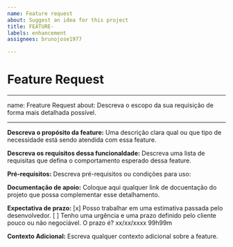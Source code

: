 ```yaml
---
name: Feature request
about: Suggest an idea for this project
title: FEATURE-
labels: enhancement
assignees: brunojose1977

---
```


# Feature Request
---
name: Freature Request
about: Descreva o escopo da sua requisição de forma mais detalhada possível.

---

**Descreva o propósito da feature:**
Uma descrição clara qual ou que tipo de necessidade está sendo atendida com essa feature.

**Descreva os requisitos dessa funcionaldade:**
Descreva uma lista de requisitas que defina o comportamento esperado dessa feature.

**Pré-requisitos:**
Descreva pré-requisitos ou condições para uso:

**Documentação de apoio:**
Coloque aqui qualquer link de docuentação do projeto que possa complementar esse detalhamento.

**Expectativa de prazo:**
[x] Posso trabalhar em uma estimativa passada pelo desenvolvedor.
[ ] Tenho uma urgência e uma prazo definido pelo cliente pouco ou não negociável. O prazo é? xx/xx/xxxx 99h99m  

**Contexto Adicional:**
Escreva qualquer contexto adicional sobre a feature.
